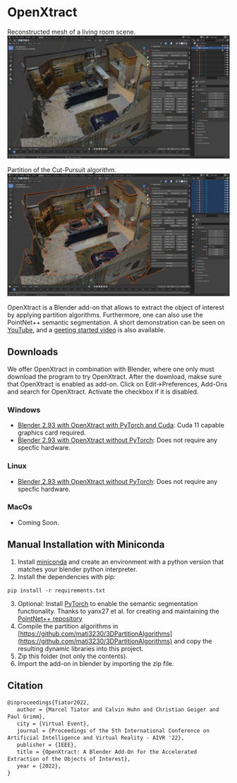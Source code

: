 # OpenXtract

Reconstructed mesh of a living room scene.
<a href="https://youtu.be/vklkLWeQSwg">
<img src="./figures/input.png" alt="Reconstructed mesh of a living room scene." title="image Title" width="800"/>
</a>
    
Partition of the Cut-Pursuit algorithm.
<a href="https://youtu.be/vklkLWeQSwg">
<img src="./figures/output_cp.png" alt="Partition of the Cut-Pursuit algorithm." title="image Title" width="800"/>
</a>

OpenXtract is a Blender add-on that allows to extract the object of interest by applying partition algorithms. Furthermore, one can also use the PointNet++ semantic segmentation. A short demonstration can be seen on [YouTube](https://youtu.be/vklkLWeQSwg), and a [geeting started video](https://youtu.be/BAB7zqLc2gc) is also available.

## Downloads

We offer OpenXtract in combination with Blender, where one only must download the program to try OpenXtract. After the download, makse sure that OpenXtract is enabled as add-on. Click on Edit->Preferences, Add-Ons and search for OpenXtract. Activate the checkbox if it is disabled.  

### Windows

* [Blender 2.93 with OpenXtract with PyTorch and Cuda](https://nextcloud.mirevi.medien.hs-duesseldorf.de/s/HcNYY4P7Ybyp6Rw): Cuda 11 capable graphics card required. 
* [Blender 2.93 with OpenXtract without PyTorch](https://nextcloud.mirevi.medien.hs-duesseldorf.de/s/TtQ2ky6MWPPgE3m): Does not require any specfic hardware. 

### Linux

* [Blender 2.93 with OpenXtract without PyTorch](https://nextcloud.mirevi.medien.hs-duesseldorf.de/s/zkBKppRZjAM8GiC): Does not require any specfic hardware. 

### MacOs

* Coming Soon.

## Manual Installation with Miniconda

1. Install [miniconda](https://docs.conda.io/en/latest/miniconda.html) and create an environment with a python version that matches your blender python interpreter.
2. Install the dependencies with pip:
```
pip install -r requirements.txt
```
3. Optional: Install [PyTorch](https://pytorch.org) to enable the semantic segmentation functionality. Thanks to yanx27 et al. for creating and maintaining the [PointNet++ repository](https://github.com/yanx27/Pointnet_Pointnet2_pytorch)
4. Compile the partition algorithms in [https://github.com/mati3230/3DPartitionAlgorithms](https://github.com/mati3230/3DPartitionAlgorithms) and copy the resulting dynamic libraries into this project.
4. Zip this folder (not only the contents).
5. Import the add-on in blender by importing the zip file. 

## Citation

```
@inproceedings{Tiator2022,
   author = {Marcel Tiator and Calvin Huhn and Christian Geiger and Paul Grimm},
   city = {Virtual Event},
   journal = {Proceedings of the 5th International Conference on Artificial Intelligence and Virtual Reality - AIVR '22},
   publisher = {IEEE},
   title = {OpenXtract: A Blender Add-On for the Accelerated Extraction of the Objects of Interest},
   year = {2022},
}
```
